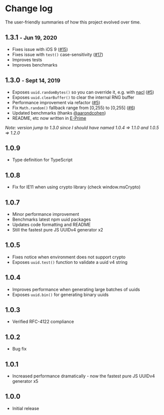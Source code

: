 # Change log

The user-friendly summaries of how this project evolved over
time.

## 1.3.1 <small>- Jun 19, 2020</small>

- Fixes issue with iOS 9 ([#15](https://github.com/jchook/uuid-random/issues/15))
- Fixes issue with `test()` case-sensitivity ([#17](https://github.com/jchook/uuid-random/issues/17))
- Improves tests
- Improves benchmarks


## 1.3.0 <small>- Sept 14, 2019</small>

- Exposes `uuid.randomBytes()` so you can override it, e.g. with [nacl](https://github.com/dchest/tweetnacl-js#random-bytes-generation) ([#5](https://github.com/jchook/uuid-random/issues/5#issuecomment-442081338))
- Exposes `uuid.clearBuffer()` to clear the internal RNG buffer
- Performance improvement via refactor ([#5](https://github.com/jchook/uuid-random/issues/5))
- Fix `Math.random()` fallback range from [0,255) to [0,255] ([#6](https://github.com/jchook/uuid-random/issues/5))
- Updated benchmarks (thanks [@aarondcohen](https://github.com/aarondcohen/benchmark-guid))
- README, etc now written in [E-Prime](https://en.wikipedia.org/wiki/E-Prime)


_Note: version jump to 1.3.0 since I should have named 1.0.4 ⇒ 1.1.0 and 1.0.5 ⇒ 1.2.0_


## 1.0.9

- Type definition for TypeScript


## 1.0.8

- Fix for IE11 when using crypto library (check window.msCrypto)


## 1.0.7

- Minor performance improvement
- Benchmarks latest npm uuid packages
- Updates code formatting and README
- Still the fastest pure JS UUIDv4 generator x2


## 1.0.5

- Fixes notice when environment does not support crypto
- Exposes `uuid.test()` function to validate a uuid v4 string


## 1.0.4

- Improves performance when generating large batches of uuids
- Exposes `uuid.bin()` for generating binary uuids


## 1.0.3

- Verified RFC-4122 compliance


## 1.0.2

- Bug fix


## 1.0.1

- Increased performance dramatically - now the fastest pure JS UUIDv4 generator x5


## 1.0.0

- Initial release
